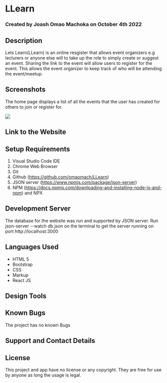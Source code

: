 # LLearn

### Created by Joash Omao Machoka on October 4th 2022

## Description

Lets Learn(LLearn) is an online resgister that allows event organizers e.g lecturers or anyone else will to take up the role to simply create or suggest an event. Sharing the link to the event will allow users to register for the event. This allows the event organizer to keep track of who will be attending the event/meetup.

## Screenshots
The home page displays a list of all the events that the user has created for others to join or register for.

<img src="../src/assets/home.png">



## Link to the Website

## Setup Requirements
1. Visual Studio Code IDE
2. Chrome Web Browser
4. Git
5. Github (https://github.com/omaomach/LLearn)
6. JSON server (https://www.npmjs.com/package/json-server)
7. NPM (https://docs.npmjs.com/downloading-and-installing-node-js-and-npm) and NPX

## Development Server
The database for the website was run and supported by JSON server. Run json-server --watch db.json on the terminal to get the server running on port http://localhost:3000

## Languages Used
* HTML 5
* Bootstrap
* CSS
* Markup
* React JS

## Design Tools

## Known Bugs
The project has no known Bugs

## Support and Contact Details

## License
This project and app have no license or any copyright. They are free for use by anyone as long the usage is legal.  
